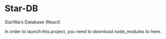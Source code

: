 # Star-DB
StarWars Database (React)

In order to launch this project, you need to download node_modules to here.
